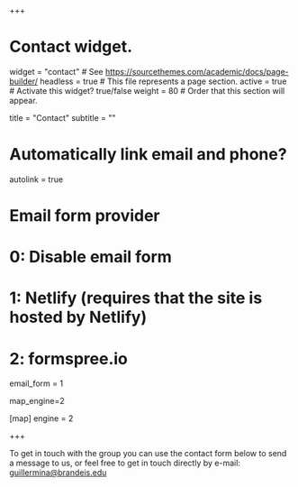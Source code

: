 +++
# Contact widget.
widget = "contact"  # See https://sourcethemes.com/academic/docs/page-builder/
headless = true  # This file represents a page section.
active = true  # Activate this widget? true/false
weight = 80  # Order that this section will appear.

title = "Contact"
subtitle = ""

# Automatically link email and phone?
autolink = true

# Email form provider
#   0: Disable email form
#   1: Netlify (requires that the site is hosted by Netlify)
#   2: formspree.io
email_form = 1

map_engine=2

[map]
  engine = 2

+++


To get in touch with the group you can use the contact form below to send a
message to us, or feel free to get in touch directly by e-mail: [guillermina@brandeis.edu](mailto:guillermina@brandeis.edu)


